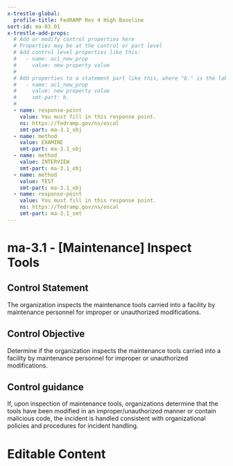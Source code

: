 ```yaml
---
x-trestle-global:
  profile-title: FedRAMP Rev 4 High Baseline
sort-id: ma-03.01
x-trestle-add-props:
  # Add or modify control properties here
  # Properties may be at the control or part level
  # Add control level properties like this:
  #   - name: ac1_new_prop
  #     value: new property value
  #
  # Add properties to a statement part like this, where "b." is the label of the target statement part
  #   - name: ac1_new_prop
  #     value: new property value
  #     smt-part: b.
  #
  - name: response-point
    value: You must fill in this response point.
    ns: https://fedramp.gov/ns/oscal
    smt-part: ma-3.1_obj
  - name: method
    value: EXAMINE
    smt-part: ma-3.1_obj
  - name: method
    value: INTERVIEW
    smt-part: ma-3.1_obj
  - name: method
    value: TEST
    smt-part: ma-3.1_obj
  - name: response-point
    value: You must fill in this response point.
    ns: https://fedramp.gov/ns/oscal
    smt-part: ma-3.1_smt
---
```


# ma-3.1 - \[Maintenance\] Inspect Tools

## Control Statement

The organization inspects the maintenance tools carried into a facility by maintenance personnel for improper or unauthorized modifications.

## Control Objective

Determine if the organization inspects the maintenance tools carried into a facility by maintenance personnel for improper or unauthorized modifications.

## Control guidance

If, upon inspection of maintenance tools, organizations determine that the tools have been modified in an improper/unauthorized manner or contain malicious code, the incident is handled consistent with organizational policies and procedures for incident handling.

# Editable Content

<!-- Make additions and edits below -->
<!-- The above represents the contents of the control as received by the profile, prior to additions. -->
<!-- If the profile makes additions to the control, they will appear below. -->
<!-- The above markdown may not be edited but you may edit the content below, and/or introduce new additions to be made by the profile. -->
<!-- If there is a yaml header at the top, parameter values may be edited. Use --set-parameters to incorporate the changes during assembly. -->
<!-- The content here will then replace what is in the profile for this control, after running profile-assemble. -->
<!-- The added parts in the profile for this control are below.  You may edit them and/or add new ones. -->
<!-- Each addition must have a heading either of the form ## Control my_addition_name -->
<!-- or ## Part a. (where the a. refers to one of the control statement labels.) -->
<!-- "## Control" parts are new parts added after the statement part. -->
<!-- "## Part" parts are new parts added into the top-level statement part with that label. -->
<!-- Subparts may be added with nested hash levels of the form ### My Subpart Name -->
<!-- underneath the parent ## Control or ## Part being added -->
<!-- See https://ibm.github.io/compliance-trestle/tutorials/ssp_profile_catalog_authoring/ssp_profile_catalog_authoring for guidance. -->
